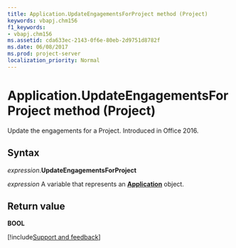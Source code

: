 ```yaml
---
title: Application.UpdateEngagementsForProject method (Project)
keywords: vbapj.chm156
f1_keywords:
- vbapj.chm156
ms.assetid: cda633ec-2143-0f6e-80eb-2d9751d8782f
ms.date: 06/08/2017
ms.prod: project-server
localization_priority: Normal
---
```



# Application.UpdateEngagementsForProject method (Project)

Update the engagements for a Project. Introduced in Office 2016.


## Syntax

_expression_.**UpdateEngagementsForProject**

_expression_ A variable that represents an **[Application](Project.Application.md)** object.


## Return value

**BOOL**

[!include[Support and feedback](~/includes/feedback-boilerplate.md)]